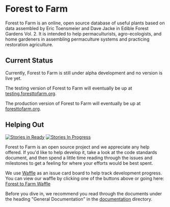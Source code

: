 # Forest to Farm

Forest to Farm is an online, open source database of useful plants based on
data assembled by Eric Toensmeier and Dave Jacke in Edible Forest Gardens 
Vol. 2.  It is intended to help permaculturists, agro-ecologists, and home
gardeners in assembling permaculture systems and practicing restoration
agriculture. 

## Current Status

Currently, Forest to Farm is still under alpha development and no version is live yet.

The testing version of Forest to Farm will eventually be up at [testing.foresttofarm.org](http://testing.foresttofarm.org).

The production version of Forest to Farm will eventually be up at
[foresttofarm.org](http://foresttofarm.org).

## Helping Out

[![Stories in Ready](https://badge.waffle.io/danielbingham/foresttofarm.org.svg?label=ready&title=Ready)](http://waffle.io/danielbingham/foresttofarm.org)
[![Stories In Progress](https://badge.waffle.io/danielbingham/foresttofarm.org.svg?label=in%20progress&title=In%20Progress)](http://waffle.io/danielbingham/foresttofarm.org)

Forest to Farm is an open source project and we appreciate any help offered. If
you'd like to help develop it, take a look at the code standards document, and
then spend a little time reading through the issues and milestones to get a
feeling for where your efforts would be best spent.  

We use [Waffle](http://waffle.io) as an issue card board to help track
development progress.  You can view our waffle by clicking one of the buttons
above or going here: [Forest to Farm
Waffle](https://waffle.io/danielbingham/foresttofarm.org)

Before you dive in, we recommend you read through the documents under the
heading "General Documentation" in the [documentation](/documentation)
directory.  
